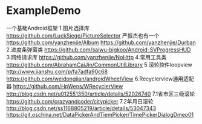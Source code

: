# ExampleDemo
一个基础Android框架
1.图片选择库
https://github.com/LuckSiege/PictureSelector
严振杰也有一个
https://github.com/yanzhenjie/Album
https://github.com/yanzhenjie/Durban
2.进度条弹窗类
https://github.com/saiwu-bigkoo/Android-SVProgressHUD
3.网络请求库
https://github.com/yanzhenjie/NoHttp
4.常用工具类
https://github.com/AbrahamCaiJin/CommonUtilLibrary
5.滚轮控件loopview
http://www.jianshu.com/p/fa7adfa90c68
https://github.com/weidongjian/androidWheelView
6.Recyclerview通用适配器
https://github.com/HpWens/WRecyclerView
http://blog.csdn.net/u012551350/article/details/52026740
7.1省市区三级滚轮
https://github.com/crazyandcoder/citypicker
7.2年月日滚轮
http://blog.csdn.net/ss1168805219/article/details/53047343
https://git.oschina.net/DataPickerAndTiemPicker/TimePickerDialogDmeo01


